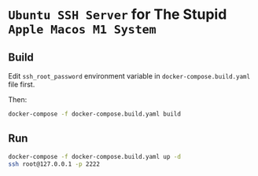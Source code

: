 # `Ubuntu SSH Server` for The Stupid `Apple Macos M1 System`

## Build
Edit `ssh_root_password` environment variable in `docker-compose.build.yaml` file first.

Then:

```bash
docker-compose -f docker-compose.build.yaml build
```

## Run
```bash
docker-compose -f docker-compose.build.yaml up -d
ssh root@127.0.0.1 -p 2222
```